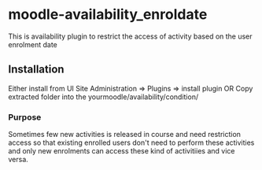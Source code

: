 # moodle-availability_enroldate
This is availability plugin to restrict the access of activity based on the
user enrolment date


## Installation
Either install from UI
Site Administration => Plugins => install plugin
OR
Copy extracted folder into the yourmoodle/availability/condition/


### Purpose
Sometimes few new activities is released in course and need restriction access so that 
existing enrolled users don't need to perform these activities and only new enrolments
can access these kind of activitiies and vice versa.
